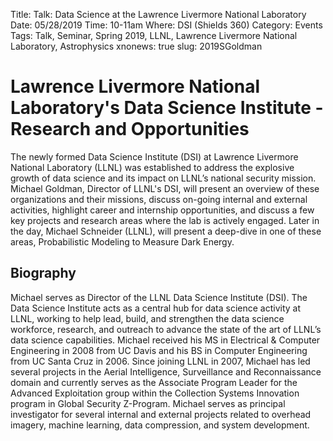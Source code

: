 Title: Talk: Data Science at the Lawrence Livermore National Laboratory
Date: 05/28/2019
Time: 10-11am
Where: DSI (Shields 360)
Category: Events
Tags: Talk, Seminar, Spring 2019,  LLNL, Lawrence Livermore National Laboratory, Astrophysics
xnonews: true
slug: 2019SGoldman

# Lawrence Livermore National Laboratory's Data Science Institute - Research and Opportunities

The newly formed Data Science Institute (DSI) at Lawrence Livermore National Laboratory (LLNL) was established to address the explosive growth of data science and its impact on LLNL’s national security mission. Michael Goldman, Director of LLNL's DSI, will present an overview of these organizations and their missions, discuss on-going internal and external activities, highlight career and internship opportunities, and discuss a few key projects and research areas where the lab is actively engaged. Later in the day, Michael Schneider (LLNL), will present a deep-dive in one of these areas, Probabilistic Modeling to Measure Dark Energy.

## Biography

Michael serves as Director of the LLNL Data Science Institute (DSI). The Data Science Institute acts as a central hub for data science activity at LLNL, working to help lead, build, and strengthen the data science workforce, research, and outreach to advance the state of the art of LLNL’s data science capabilities. 
Michael received his MS in Electrical & Computer Engineering in 2008 from UC Davis and his BS in Computer Engineering from UC Santa Cruz in 2006. Since joining LLNL in 2007, Michael has led several projects in the Aerial Intelligence, Surveillance and Reconnaissance domain and currently serves as the Associate Program Leader for the Advanced Exploitation group within the Collection Systems Innovation program in Global Security Z-Program. Michael serves as principal investigator for several internal and external projects related to overhead imagery, machine learning, data compression, and system development. 